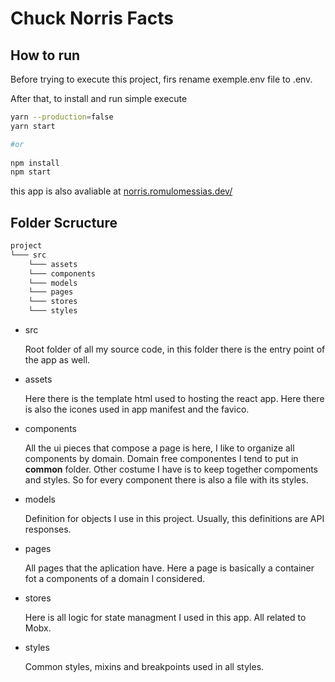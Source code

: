 # **Chuck Norris Facts**

## **How to run** 

Before trying to execute this project, firs rename exemple.env file to .env.

After that, to install and run simple execute

```bash
yarn --production=false
yarn start

#or 
 
npm install
npm start
```

this app is also avaliable at [norris.romulomessias.dev/](https://norris.romulomessias.dev/)

## **Folder Scructure**

```bash
project
└─── src
    └─── assets
    └─── components
    └─── models
    └─── pages
    └─── stores
    └─── styles
```

- src 

    Root folder of all my source code, in this folder there is the entry point of the app as well.

- assets

    Here there is the template html used to hosting the react app. Here there is also the icones used in app manifest and the favico.

- components

    All the ui pieces that compose a page is here, I like to organize all components by domain. Domain free componentes I tend to put in **common** folder. Other costume I have is to keep together compoments and styles. So for every component there is also a file with its styles.

- models

    Definition for objects I use in this project. Usually, this definitions are API responses.

- pages

    All pages that the aplication have. Here a page is basically a container fot a components of a domain I considered.


- stores

    Here is all logic for state managment I used in this app. All related to Mobx.

- styles

    Common styles, mixins and breakpoints used in all styles.
